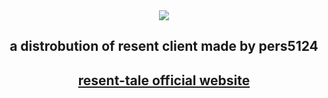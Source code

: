 <div align="center">
  <img src="https://github.com/trollm8/resenttale-4.0/blob/main/photo.jpg"/>
<h2>a distrobution of resent client made by pers5124<h2>
<a href="https://resenttale.trollm8.xyz">resent-tale official website</a>

